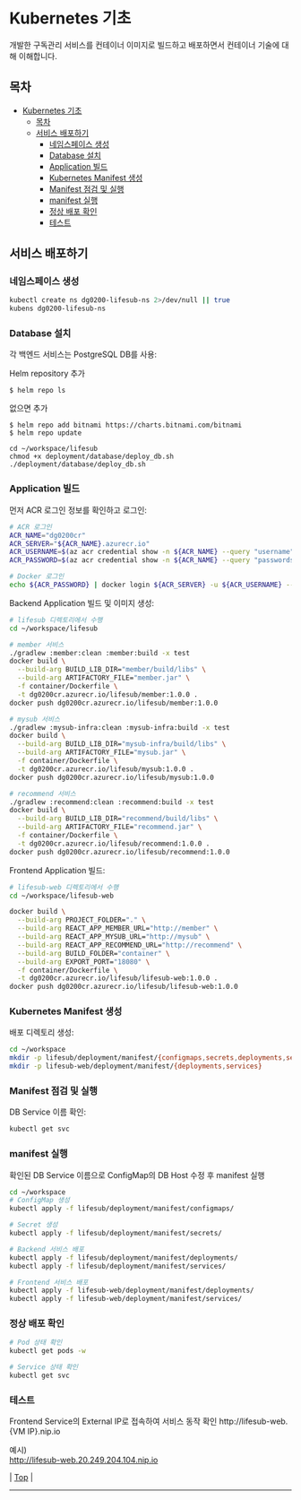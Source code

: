 # Kubernetes 기초  

개발한 구독관리 서비스를 컨테이너 이미지로 빌드하고 배포하면서 컨테이너 기술에 대해 이해합니다.  

## 목차
- [Kubernetes 기초](#kubernetes-기초)
  - [목차](#목차)
  - [서비스 배포하기](#서비스-배포하기)
    - [네임스페이스 생성](#네임스페이스-생성)
    - [Database 설치](#database-설치)
    - [Application 빌드](#application-빌드)
    - [Kubernetes Manifest 생성](#kubernetes-manifest-생성)
    - [Manifest 점검 및 실행](#manifest-점검-및-실행)
    - [manifest 실행](#manifest-실행)
    - [정상 배포 확인](#정상-배포-확인)
    - [테스트](#테스트)

## 서비스 배포하기

### 네임스페이스 생성
```bash
kubectl create ns dg0200-lifesub-ns 2>/dev/null || true
kubens dg0200-lifesub-ns
```

### Database 설치
각 백엔드 서비스는 PostgreSQL DB를 사용:

Helm repository 추가 
```
$ helm repo ls
```

없으면 추가
```
$ helm repo add bitnami https://charts.bitnami.com/bitnami
$ helm repo update
```

```
cd ~/workspace/lifesub
chmod +x deployment/database/deploy_db.sh
./deployment/database/deploy_db.sh
```

### Application 빌드
먼저 ACR 로그인 정보를 확인하고 로그인:
```bash
# ACR 로그인
ACR_NAME="dg0200cr"
ACR_SERVER="${ACR_NAME}.azurecr.io"
ACR_USERNAME=$(az acr credential show -n ${ACR_NAME} --query "username" -o tsv)
ACR_PASSWORD=$(az acr credential show -n ${ACR_NAME} --query "passwords[0].value" -o tsv)

# Docker 로그인
echo ${ACR_PASSWORD} | docker login ${ACR_SERVER} -u ${ACR_USERNAME} --password-stdin
```

Backend Application 빌드 및 이미지 생성:
```bash
# lifesub 디렉토리에서 수행
cd ~/workspace/lifesub

# member 서비스
./gradlew :member:clean :member:build -x test
docker build \
  --build-arg BUILD_LIB_DIR="member/build/libs" \
  --build-arg ARTIFACTORY_FILE="member.jar" \
  -f container/Dockerfile \
  -t dg0200cr.azurecr.io/lifesub/member:1.0.0 .
docker push dg0200cr.azurecr.io/lifesub/member:1.0.0

# mysub 서비스
./gradlew :mysub-infra:clean :mysub-infra:build -x test
docker build \
  --build-arg BUILD_LIB_DIR="mysub-infra/build/libs" \
  --build-arg ARTIFACTORY_FILE="mysub.jar" \
  -f container/Dockerfile \
  -t dg0200cr.azurecr.io/lifesub/mysub:1.0.0 .
docker push dg0200cr.azurecr.io/lifesub/mysub:1.0.0

# recommend 서비스
./gradlew :recommend:clean :recommend:build -x test
docker build \
  --build-arg BUILD_LIB_DIR="recommend/build/libs" \
  --build-arg ARTIFACTORY_FILE="recommend.jar" \
  -f container/Dockerfile \
  -t dg0200cr.azurecr.io/lifesub/recommend:1.0.0 .
docker push dg0200cr.azurecr.io/lifesub/recommend:1.0.0
```

Frontend Application 빌드:
```bash
# lifesub-web 디렉토리에서 수행
cd ~/workspace/lifesub-web

docker build \
  --build-arg PROJECT_FOLDER="." \
  --build-arg REACT_APP_MEMBER_URL="http://member" \
  --build-arg REACT_APP_MYSUB_URL="http://mysub" \
  --build-arg REACT_APP_RECOMMEND_URL="http://recommend" \
  --build-arg BUILD_FOLDER="container" \
  --build-arg EXPORT_PORT="18080" \
  -f container/Dockerfile \
  -t dg0200cr.azurecr.io/lifesub/lifesub-web:1.0.0 .
docker push dg0200cr.azurecr.io/lifesub/lifesub-web:1.0.0
```

### Kubernetes Manifest 생성
배포 디렉토리 생성:
```bash
cd ~/workspace
mkdir -p lifesub/deployment/manifest/{configmaps,secrets,deployments,services}
mkdir -p lifesub-web/deployment/manifest/{deployments,services}
```

### Manifest 점검 및 실행
DB Service 이름 확인:
```bash
kubectl get svc
```

### manifest 실행
확인된 DB Service 이름으로 ConfigMap의 DB Host 수정 후 manifest 실행
```bash
cd ~/workspace
# ConfigMap 생성
kubectl apply -f lifesub/deployment/manifest/configmaps/

# Secret 생성
kubectl apply -f lifesub/deployment/manifest/secrets/

# Backend 서비스 배포
kubectl apply -f lifesub/deployment/manifest/deployments/
kubectl apply -f lifesub/deployment/manifest/services/

# Frontend 서비스 배포
kubectl apply -f lifesub-web/deployment/manifest/deployments/
kubectl apply -f lifesub-web/deployment/manifest/services/
```

### 정상 배포 확인
```bash
# Pod 상태 확인
kubectl get pods -w

# Service 상태 확인
kubectl get svc

```

### 테스트
Frontend Service의 External IP로 접속하여 서비스 동작 확인
http://lifesub-web.{VM IP}.nip.io     

예시)   
http://lifesub-web.20.249.204.104.nip.io  


| [Top](#목차) |

---
